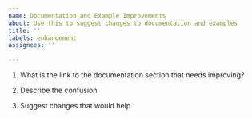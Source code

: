 ```yaml
---
name: Documentation and Example Improvements
about: Use this to suggest changes to documentation and examples
title: ''
labels: enhancement
assignees: ''

---
```


<!--

Thank you for using node-oracledb.

Please answer these questions so we can help you.

Use Markdown syntax, see https://docs.github.com/github/writing-on-github/getting-started-with-writing-and-formatting-on-github/basic-writing-and-formatting-syntax

-->


1. What is the link to the documentation section that needs improving?

2. Describe the confusion

3. Suggest changes that would help
